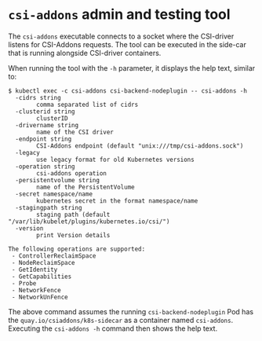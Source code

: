 # `csi-addons` admin and testing tool

The `csi-addons` executable connects to a socket where the CSI-driver listens
for CSI-Addons requests. The tool can be executed in the side-car that is
running alongside CSI-driver containers.

When running the tool with the `-h` parameter, it displays the help text,
similar to:

```console
$ kubectl exec -c csi-addons csi-backend-nodeplugin -- csi-addons -h
  -cidrs string
        comma separated list of cidrs
  -clusterid string
        clusterID
  -drivername string
        name of the CSI driver
  -endpoint string
        CSI-Addons endpoint (default "unix:///tmp/csi-addons.sock")
  -legacy
        use legacy format for old Kubernetes versions
  -operation string
        csi-addons operation
  -persistentvolume string
        name of the PersistentVolume
  -secret namespace/name
        kubernetes secret in the format namespace/name
  -stagingpath string
        staging path (default "/var/lib/kubelet/plugins/kubernetes.io/csi/")
  -version
        print Version details

The following operations are supported:
 - ControllerReclaimSpace
 - NodeReclaimSpace
 - GetIdentity
 - GetCapabilities
 - Probe
 - NetworkFence
 - NetworkUnFence
```

The above command assumes the running `csi-backend-nodeplugin` Pod has the
`quay.io/csiaddons/k8s-sidecar` as a container named `csi-addons`. Executing
the `csi-addons -h` command then shows the help text.
